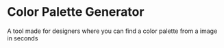 # Color Palette Generator

A tool made for designers where you can find a color palette from a image in seconds
